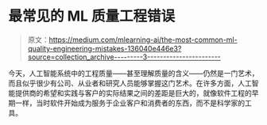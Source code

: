 # 最常见的 ML 质量工程错误

> 原文：<https://medium.com/mlearning-ai/the-most-common-ml-quality-engineering-mistakes-136040e446e3?source=collection_archive---------3----------------------->

今天，人工智能系统中的工程质量——甚至理解质量的含义——仍然是一门艺术，而且似乎很少有公司、从业者和研究人员能够掌握这门艺术。在许多方面，人工智能提供商的希望和实践与客户的实际结果之间的差距是巨大的，就像软件工程的早期一样，当时软件开始成为服务于企业客户和消费者的东西，而不是科学家的工具。